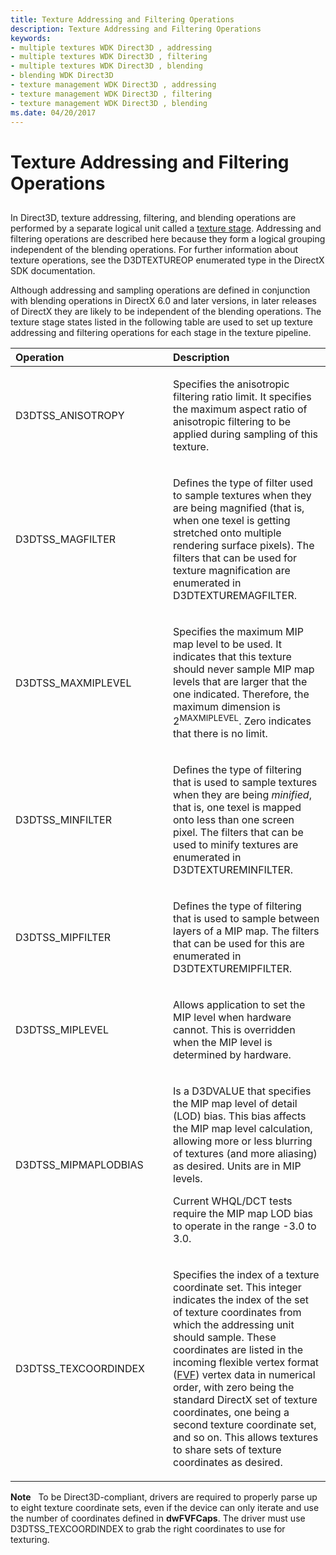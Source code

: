 ```yaml
---
title: Texture Addressing and Filtering Operations
description: Texture Addressing and Filtering Operations
keywords:
- multiple textures WDK Direct3D , addressing
- multiple textures WDK Direct3D , filtering
- multiple textures WDK Direct3D , blending
- blending WDK Direct3D
- texture management WDK Direct3D , addressing
- texture management WDK Direct3D , filtering
- texture management WDK Direct3D , blending
ms.date: 04/20/2017
---
```


# Texture Addressing and Filtering Operations


## <span id="ddk_texture_addressing_and_filtering_operations_gg"></span><span id="DDK_TEXTURE_ADDRESSING_AND_FILTERING_OPERATIONS_GG"></span>


In Direct3D, texture addressing, filtering, and blending operations are performed by a separate logical unit called a [texture stage](texture-stages.md). Addressing and filtering operations are described here because they form a logical grouping independent of the blending operations. For further information about texture operations, see the D3DTEXTUREOP enumerated type in the DirectX SDK documentation.

Although addressing and sampling operations are defined in conjunction with blending operations in DirectX 6.0 and later versions, in later releases of DirectX they are likely to be independent of the blending operations. The texture stage states listed in the following table are used to set up texture addressing and filtering operations for each stage in the texture pipeline.

<table>
<colgroup>
<col width="50%" />
<col width="50%" />
</colgroup>
<thead>
<tr class="header">
<th align="left">Operation</th>
<th align="left">Description</th>
</tr>
</thead>
<tbody>
<tr class="odd">
<td align="left"><p>D3DTSS_ANISOTROPY</p></td>
<td align="left"><p>Specifies the anisotropic filtering ratio limit. It specifies the maximum aspect ratio of anisotropic filtering to be applied during sampling of this texture.</p></td>
</tr>
<tr class="even">
<td align="left"><p>D3DTSS_MAGFILTER</p></td>
<td align="left"><p>Defines the type of filter used to sample textures when they are being magnified (that is, when one texel is getting stretched onto multiple rendering surface pixels). The filters that can be used for texture magnification are enumerated in D3DTEXTUREMAGFILTER.</p></td>
</tr>
<tr class="odd">
<td align="left"><p>D3DTSS_MAXMIPLEVEL</p></td>
<td align="left"><p>Specifies the maximum MIP map level to be used. It indicates that this texture should never sample MIP map levels that are larger that the one indicated. Therefore, the maximum dimension is 2<sup>MAXMIPLEVEL</sup>. Zero indicates that there is no limit.</p></td>
</tr>
<tr class="even">
<td align="left"><p>D3DTSS_MINFILTER</p></td>
<td align="left"><p>Defines the type of filtering that is used to sample textures when they are being <em>minified</em>, that is, one texel is mapped onto less than one screen pixel. The filters that can be used to minify textures are enumerated in D3DTEXTUREMINFILTER.</p></td>
</tr>
<tr class="odd">
<td align="left"><p>D3DTSS_MIPFILTER</p></td>
<td align="left"><p>Defines the type of filtering that is used to sample between layers of a MIP map. The filters that can be used for this are enumerated in D3DTEXTUREMIPFILTER.</p></td>
</tr>
<tr class="even">
<td align="left"><p>D3DTSS_MIPLEVEL</p></td>
<td align="left"><p>Allows application to set the MIP level when hardware cannot. This is overridden when the MIP level is determined by hardware.</p></td>
</tr>
<tr class="odd">
<td align="left"><p>D3DTSS_MIPMAPLODBIAS</p></td>
<td align="left"><p>Is a D3DVALUE that specifies the MIP map level of detail (LOD) bias. This bias affects the MIP map level calculation, allowing more or less blurring of textures (and more aliasing) as desired. Units are in MIP levels.</p>
<p>Current WHQL/DCT tests require the MIP map LOD bias to operate in the range -3.0 to 3.0.</p></td>
</tr>
<tr class="even">
<td align="left"><p>D3DTSS_TEXCOORDINDEX</p></td>
<td align="left"><p>Specifies the index of a texture coordinate set. This integer indicates the index of the set of texture coordinates from which the addressing unit should sample. These coordinates are listed in the incoming flexible vertex format (<a href="fvf--flexible-vertex-format-.md" data-raw-source="[FVF](fvf--flexible-vertex-format-.md)">FVF</a>) vertex data in numerical order, with zero being the standard DirectX set of texture coordinates, one being a second texture coordinate set, and so on. This allows textures to share sets of texture coordinates as desired.</p></td>
</tr>
</tbody>
</table>

 

**Note**   To be Direct3D-compliant, drivers are required to properly parse up to eight texture coordinate sets, even if the device can only iterate and use the number of coordinates defined in **dwFVFCaps**. The driver must use D3DTSS\_TEXCOORDINDEX to grab the right coordinates to use for texturing.

 

 

 





